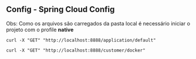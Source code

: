 ## Config - Spring Cloud Config

Obs: Como os arquivos são carregados da pasta local é necessário iniciar o projeto com o profile **native** 

``curl -X "GET" "http://localhost:8888/application/default"``

``curl -X "GET" "http://localhost:8888/customer/docker"``